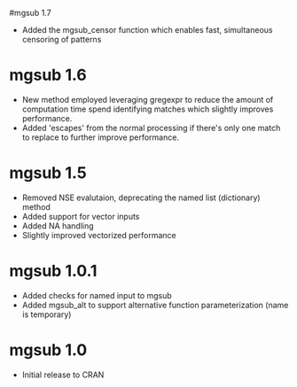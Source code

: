 #mgsub 1.7

* Added the mgsub_censor function which enables fast, simultaneous censoring of patterns

# mgsub 1.6

* New method employed leveraging gregexpr to reduce the amount of computation time spend identifying matches which slightly improves performance.
* Added 'escapes' from the normal processing if there's only one match to replace to further improve performance.

# mgsub 1.5

* Removed NSE evalutaion, deprecating the named list (dictionary) method
* Added support for vector inputs
* Added NA handling
* Slightly improved vectorized performance

# mgsub 1.0.1

* Added checks for named input to mgsub
* Added mgsub_alt to support alternative function parameterization (name is temporary)

# mgsub 1.0

* Initial release to CRAN